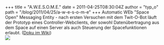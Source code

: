 +++
title = "A.W.E.S.O.M.E."
date = 2011-04-25T08:30:04Z
author = "typ_o"
path = "/blog/2011/04/25/a-w-e-s-o-m-e"
+++
Automatic WEb "Space Open" Messaging Entity - nach ersten Versuchen mit
dem Twit-O-Bot läuft der Prototyp eines Controller-Webclients, der
sowohl Datenübertragung aus dem Space auf einen Server als auch
Steuerung der Spacefunktionen erlaubt. ([Doku im
Wiki](http://flipdot.org/wiki/index.php?title=Spaceprojekte/A.W.E.S.O.M.E.))  
[![](https://flipdot.org/blog/uploads/Schematic.serendipityThumb.png)](https://flipdot.org/blog/uploads/Schematic.png)
